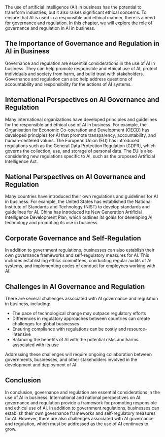 

The use of artificial intelligence (AI) in business has the potential to transform industries, but it also raises significant ethical concerns. To ensure that AI is used in a responsible and ethical manner, there is a need for governance and regulation. In this chapter, we will explore the role of governance and regulation in AI in business.

The Importance of Governance and Regulation in AI in Business
-------------------------------------------------------------

Governance and regulation are essential considerations in the use of AI in business. They can help promote responsible and ethical use of AI, protect individuals and society from harm, and build trust with stakeholders. Governance and regulation can also help address questions of accountability and responsibility for the actions of AI systems.

International Perspectives on AI Governance and Regulation
----------------------------------------------------------

Many international organizations have developed principles and guidelines for the responsible and ethical use of AI in business. For example, the Organisation for Economic Co-operation and Development (OECD) has developed principles for AI that promote transparency, accountability, and human-centered values. The European Union (EU) has introduced regulations such as the General Data Protection Regulation (GDPR), which governs the collection, use, and storage of personal data. The EU is also considering new regulations specific to AI, such as the proposed Artificial Intelligence Act.

National Perspectives on AI Governance and Regulation
-----------------------------------------------------

Many countries have introduced their own regulations and guidelines for AI in business. For example, the United States has established the National Institute of Standards and Technology (NIST) to develop standards and guidelines for AI. China has introduced its New Generation Artificial Intelligence Development Plan, which outlines its goals for developing AI technology and promoting its use in business.

Corporate Governance and Self-Regulation
----------------------------------------

In addition to government regulations, businesses can also establish their own governance frameworks and self-regulatory measures for AI. This includes establishing ethics committees, conducting regular audits of AI systems, and implementing codes of conduct for employees working with AI.

Challenges in AI Governance and Regulation
------------------------------------------

There are several challenges associated with AI governance and regulation in business, including:

* The pace of technological change may outpace regulatory efforts
* Differences in regulatory approaches between countries can create challenges for global businesses
* Ensuring compliance with regulations can be costly and resource-intensive
* Balancing the benefits of AI with the potential risks and harms associated with its use

Addressing these challenges will require ongoing collaboration between governments, businesses, and other stakeholders involved in the development and deployment of AI.

Conclusion
----------

In conclusion, governance and regulation are essential considerations in the use of AI in business. International and national perspectives on AI governance and regulation provide a framework for promoting responsible and ethical use of AI. In addition to government regulations, businesses can establish their own governance frameworks and self-regulatory measures for AI. However, there are also challenges associated with AI governance and regulation, which must be addressed as the use of AI continues to grow.
